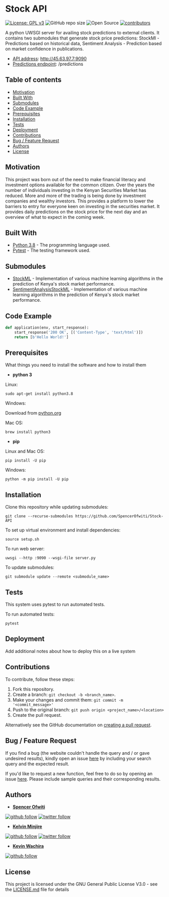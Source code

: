# Stock API

[![License: GPL v3](https://img.shields.io/badge/License-GPL%20v3-blue.svg)](http://www.gnu.org/licenses/gpl-3.0) 
![GitHub repo size](https://img.shields.io/github/repo-size/SpencerOfwiti/Stock-API.svg)
![Open Source](https://badges.frapsoft.com/os/v1/open-source.svg?v=103)
[![contributors](https://img.shields.io/github/contributors/SpencerOfwiti/Stock-API.svg)](https://github.com/SpencerOfwiti/stock-ml/contributors)

A python UWSGI server for availing stock predictions to external clients. It contains two submodules that generate stock price predictions: StockMl - Predictions based on historical data, Sentiment Analysis - Prediction based on market confidence in publications.
* [API address](http://45.63.97.7:9090): http://45.63.97.7:9090
* [Predictions endpoint](http://45.63.97.7:9090/predictions): /predictions

## Table of contents
* [Motivation](#motivation)
* [Built With](#built-with)
* [Submodules](#submodules)
* [Code Example](#code-example)
* [Prerequisites](#prerequisites)
* [Installation](#installation)
* [Tests](#tests)
* [Deployment](#deployment)
* [Contributions](#contributions)
* [Bug / Feature Request](#bug--feature-request)
* [Authors](#authors)
* [License](#license)

## Motivation

This project was born out of the need to make financial literacy and investment options available for the common citizen.
Over the years the number of individuals investing in the Kenyan Securities Market has reduced.
More and more of the trading is being done by investment companies and wealthy investors.
This provides a platform to lower the barriers to entry for everyone keen on investing in the securities market. 
It provides daily predictions on the stock price for the next day and an overview of what to expect in the coming week.


## Built With
* [Python 3.8](https://www.python.org/) - The programming language used.
* [Pytest](https://docs.pytest.org/en/latest/) - The testing framework used.

## Submodules
* [StockML](https://github.com/SpencerOfwiti/StockML) - Implementation of various machine learning algorithms in the prediction of Kenya's stock market performance. 
* [SentimentAnalysisStockML](https://github.com/Minjire/sentiment_analysis_stock_ml.git) - Implementation of various machine learning algorithms in the prediction of Kenya's stock market performance.

## Code Example

```python
def application(env, start_response):
    start_response('200 OK', [('Content-Type', 'text/html')])
    return [b'Hello World!']
```

## Prerequisites

What things you need to install the software and how to install them

* **python 3**

Linux:
```
sudo apt-get install python3.8
```

Windows:

Download from [python.org](https://www.python.org/downloads/windows/) 

Mac OS:
```
brew install python3
```

* **pip**

Linux and Mac OS:
```
pip install -U pip
```

Windows:
```
python -m pip install -U pip
```

## Installation

Clone this repository while updating submodules:
```
git clone --recurse-submodules https://github.com/SpencerOfwiti/Stock-API
```

To set up virtual environment and install dependencies:
```
source setup.sh
```

To run web server:
```
uwsgi --http :9090 --wsgi-file server.py
```

To update submodules:
```
git submodule update --remote <submodule_name>
```

## Tests

This system uses pytest to run automated tests.

To run automated tests:
```
pytest
```

## Deployment

Add additional notes about how to deploy this on a live system

## Contributions

To contribute, follow these steps:

1. Fork this repository.
2. Create a branch: `git checkout -b <branch_name>`.
3. Make your changes and commit them: `git commit -m '<commit_message>'`
4. Push to the original branch: `git push origin <project_name>/<location>`
5. Create the pull request.

Alternatively see the GitHub documentation on [creating a pull request](https://help.github.com/en/github/collaborating-with-issues-and-pull-requests/creating-a-pull-request).


## Bug / Feature Request

If you find a bug (the website couldn't handle the query and / or gave undesired results), kindly open an issue [here](https://github.com/SpencerOfwiti/Stock-API/issues/new) by including your search query and the expected result.

If you'd like to request a new function, feel free to do so by opening an issue [here](https://github.com/SpencerOfwiti/Stock-API/issues/new). Please include sample queries and their corresponding results.

## Authors

* **[Spencer Ofwiti](https://github.com/SpencerOfwiti)**
    
[![github follow](https://img.shields.io/github/followers/SpencerOfwiti?label=Follow_on_GitHub)](https://github.com/SpencerOfwiti)
[![twitter follow](https://img.shields.io/twitter/follow/SpencerOfwiti?style=social)](https://twitter.com/SpencerOfwiti)

* **[Kelvin Minjire](https://github.com/Minjire)**
  
[![github follow](https://img.shields.io/github/followers/Minjire?label=Follow_on_GitHub)](https://github.com/Minjire)
[![twitter follow](https://img.shields.io/twitter/follow/minjirekelvin?style=social)](https://twitter.com/minjirekelvin)

* **[Kevin Wachira](https://github.com/wachira-kevin)**

[![github follow](https://img.shields.io/github/followers/wachira-kevin?label=Follow_on_GitHub)](https://github.com/wachira-kevin)


## License

This project is licensed under the GNU General Public License V3.0 - see the [LICENSE.md](LICENSE.md) file for details
